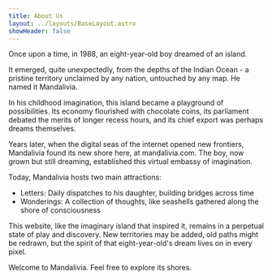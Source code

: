 ```yaml
---
title: About Us
layout: ../layouts/BaseLayout.astro
showHeader: false
---
```


Once upon a time, in 1988, an eight-year-old boy dreamed of an island.

It emerged, quite unexpectedly, from the depths of the Indian Ocean -
a pristine territory unclaimed by any nation, untouched by any map.
He named it Mandalivia.

In his childhood imagination, this island became a playground of possibilities.
Its economy flourished with chocolate coins, its parliament debated the
merits of longer recess hours, and its chief export was perhaps dreams
themselves.

Years later, when the digital seas of the internet opened new frontiers,
Mandalivia found its new shore here, at mandalivia.com. The boy,
now grown but still dreaming, established this virtual embassy of imagination.

Today, Mandalivia hosts two main attractions:

- Letters: Daily dispatches to his daughter, building bridges across time
- Wonderings: A collection of thoughts, like seashells gathered along
  the shore of consciousness

This website, like the imaginary island that inspired it, remains in a
perpetual state of play and discovery. New territories may be added,
old paths might be redrawn, but the spirit of that eight-year-old's
dream lives on in every pixel.

Welcome to Mandalivia. Feel free to explore its shores.
